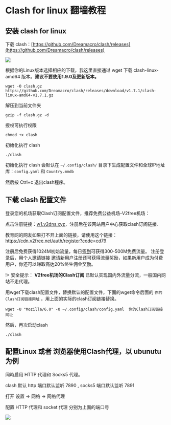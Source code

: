 # Clash for linux 翻墙教程

## 安装 clash for linux

下载 clash：[https://github.com/Dreamacro/clash/releases](https://github.com/Dreamacro/clash/releases)

![](https://v2free.org/docs/SSPanel/linux/clash_files/1946477.png)

根据你的Linux版本选择相应的下载，我这里直接通过 wget 下载 clash-linux-amd64 版本。**建议不要使用1.9.0及更新版本。**

    wget -O clash.gz https://github.com/Dreamacro/clash/releases/download/v1.7.1/clash-linux-amd64-v1.7.1.gz

解压到当前文件夹

    gzip -f clash.gz -d 

授权可执行权限

    chmod +x clash

初始化执行 clash

    ./clash 

初始化执行 clash 会默认在 `~/.config/clash/` 目录下生成配置文件和全球IP地址库：`config.yaml` 和 `Country.mmdb`

然后按 Ctrl+c 退出clash程序。

## 下载 clash 配置文件

登录您的机场获取Clash订阅配置文件，推荐免费公益机场-V2free机场：

点击注册链接：<a href="https://w1.v2dns.xyz/auth/register?code=cd79" target="_blank">w1.v2dns.xyz</a>，注册后在该网站用户中心获取clash订阅链接.

教育网的网友如果打不开上面的链接，请使用这个链接：
https://cdn.v2free.net/auth/register?code=cd79

注册后免费获得1024M初始流量，每日[签到](https://raw.githubusercontent.com/bannedbook/fanqiang/master/v2ss/images/checkin.jpg)可获得300-500M免费流量。
注册登录后，用个人邀请链接 邀请新用户注册还可获得流量奖励，如果新用户成为付费用户，你还可以赚取高达20%终生佣金奖励。

!> 安全提示： **V2free机场的Clash订阅** 已默认实现国内外流量分流，一般国内网站不走代理。

用wget下载clash配置文件，替换默认的配置文件，下面的wget命令后面的 `你的Clash订阅链接网址`  ，用上面的实际的clash订阅链接替换。

    wget -U "Mozilla/6.0" -O ~/.config/clash/config.yaml  你的Clash订阅链接网址

然后，再次启动clash

    ./clash

## 配置Linux 或者 浏览器使用Clash代理，以 ubunutu 为例

同時启用 HTTP 代理和 Socks5 代理。

clash 默认 http 端口默认监听 7890 , socks5 端口默认监听 7891

打开 设置 -> 网络 -> 网络代理

配置 HTTP 代理和 socket 代理 分别为上面的端口号

![](https://v2free.org/docs/SSPanel/linux/clash_files/574938345.png)